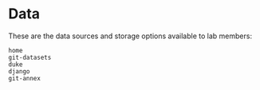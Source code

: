 # Data

These are the data sources and storage options available to lab members:

```{toctree}
home
git-datasets
duke
django
git-annex
```



